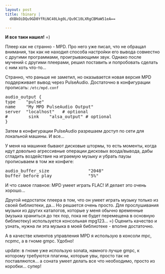 ```yaml
--- 
layout: post
title: !binary |
  dXBkOiDQu9GD0YfRiNC40Lkg0L/Qu9C10LXRgCBMaW51eA==

---
```

<span style="font-weight: bold;">И все таки нашел!</span> =)

Плеер как не странно - MPD. Про него уже писал, что не обращал внимания, так как не находил способа настройки его вывода совместно с другими программами, проигрывающими звук. Однако после мучений с другими плеерами, решил поставить и попробовать сделать с ним хоть что-то...

Странно, что раньше не заметил, но оказывается новая версия MPD поддерживает вывод через PulseAudio. Достаточно в конфигурации прописать:
<code>/etc/mpd.conf</code>
<pre>audio_output &#123;
type    "pulse"
name    "My MPD PulseAudio Output"
server  "localhost"   # optional
#        sink    "alsa_output" # optional
}</pre>

Затем в конфигурации PulseAudio разрешаем доступ по сети для локальной машины. И все...

У меня на машинке бывают дисковые штормы, то есть моменты, когда идут довольно агрессивные операции дисковых воода/вывода, дабы сгладить воздействие на играемую музыку и убрать паузы прописываем в том же конфиге:
<pre>audio_buffer_size               "2048"
buffer_before_play              "5%"</pre>

И что самое главное: MPD умеет играть FLAC! И делает это очень хорошо...

Другой недостаток плеера в том, что он умеет играть музыку только из своей библиотеки, да... Но решается очень просто. Для прослушивания музыки из других каталогов, которые у меня обычно временные (музыка храниться до тех пор, пока не будет перемещена в основную библиотеку) используется консольная mpg123... =) Оценить качество и узнать, нужна ли эта музыка в моей библиотеке - вполне достаточно.

А в качестве клиентов управления MPD я использую в консоли mpc, ncpmc, а в гноме gmpc. Удобно!

update: в гноме уже использую sonata, намного лучше gmpc, к которому требуются плагины, которые увы, просто так не поставляются... а соната умеет делать все что необходимо, просто из коробки... супер!
